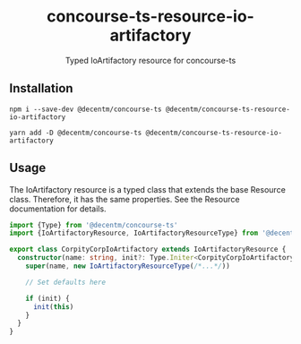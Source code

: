 <h1 align="center">
  concourse-ts-resource-io-artifactory
</h1>

<div align="center">

  Typed IoArtifactory resource for concourse-ts
</div>

## Installation

`npm i --save-dev @decentm/concourse-ts @decentm/concourse-ts-resource-io-artifactory`

`yarn add -D @decentm/concourse-ts @decentm/concourse-ts-resource-io-artifactory`

## Usage

The IoArtifactory resource is a typed class that extends the base Resource class.
Therefore, it has the same properties. See the Resource documentation for details.

```typescript
import {Type} from '@decentm/concourse-ts'
import {IoArtifactoryResource, IoArtifactoryResourceType} from '@decentm/concourse-ts-resource-io-artifactory'

export class CorpityCorpIoArtifactory extends IoArtifactoryResource {
  constructor(name: string, init?: Type.Initer<CorpityCorpIoArtifactory>) {
    super(name, new IoArtifactoryResourceType(/*...*/))

    // Set defaults here

    if (init) {
      init(this)
    }
  }
}
```
